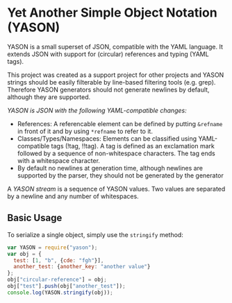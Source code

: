 # Yet Another Simple Object Notation (YASON)
YASON is a small superset of JSON, compatible with the YAML language. It
extends JSON with support for (circular) references and typing (YAML tags).

This project was created as a support project for other projects and YASON
strings should be easily filterable by line-based filtering tools (e.g. grep).
Therefore YASON generators should not generate newlines by default, although
they are supported.

*YASON is JSON with the following YAML-compatible changes:*

* References: A referencable element can be defined by putting `&refname` in
  front of it and by using `*refname` to refer to it.
* Classes/Types/Namespaces: Elements can be classified using YAML-compatible
  tags (!tag, !!tag). A tag is defined as an exclamation mark followed by a
  sequence of non-whitespace characters. The tag ends with a whitespace
  character.
* By default no newlines at generation time, although newlines are supported
  by the parser, they should not be generated by the generator

A *YASON stream* is a sequence of YASON values. Two values are separated by a
newline and any number of whitespaces.

## Basic Usage

To serialize a single object, simply use the `stringify` method:
```javascript
var YASON = require("yason");
var obj = {
  test: [1, "b", {cde: "fgh"}],
  another_test: {another_key: "another value"}
};
obj["circular-reference"] = obj;
obj["test"].push(obj["another_test"]);
console.log(YASON.stringify(obj));
```

###
